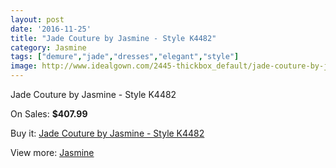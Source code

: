 ```yaml
---
layout: post
date: '2016-11-25'
title: "Jade Couture by Jasmine - Style K4482"
category: Jasmine
tags: ["demure","jade","dresses","elegant","style"]
image: http://www.idealgown.com/2445-thickbox_default/jade-couture-by-jasmine-style-k4482.jpg
---
```

Jade Couture by Jasmine - Style K4482

On Sales: **$407.99**
<a href="https://www.idealgown.com/en/jasmine/1148-jade-couture-by-jasmine-style-k4482.html"><amp-img layout="responsive" width="600" height="600" src="//www.idealgown.com/2445-thickbox_default/jade-couture-by-jasmine-style-k4482.jpg" alt="Jade Couture by Jasmine - Style K4482 0" /></a>
<a href="https://www.idealgown.com/en/jasmine/1148-jade-couture-by-jasmine-style-k4482.html"><amp-img layout="responsive" width="600" height="600" src="//www.idealgown.com/2446-thickbox_default/jade-couture-by-jasmine-style-k4482.jpg" alt="Jade Couture by Jasmine - Style K4482 1" /></a>

Buy it: [Jade Couture by Jasmine - Style K4482](https://www.idealgown.com/en/jasmine/1148-jade-couture-by-jasmine-style-k4482.html "Jade Couture by Jasmine - Style K4482")

View more: [Jasmine](https://www.idealgown.com/en/14-jasmine "Jasmine")
